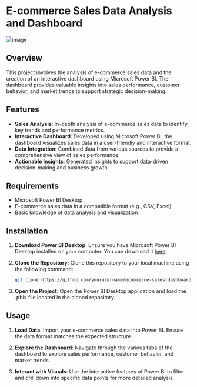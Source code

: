 # E-commerce Sales Data Analysis and Dashboard
![image](https://github.com/user-attachments/assets/04f197ec-c655-48d4-923c-1de82bba931c)


## Overview

This project involves the analysis of e-commerce sales data and the creation of an interactive dashboard using Microsoft Power BI. The dashboard provides valuable insights into sales performance, customer behavior, and market trends to support strategic decision-making.

## Features

- **Sales Analysis**: In-depth analysis of e-commerce sales data to identify key trends and performance metrics.
- **Interactive Dashboard**: Developed using Microsoft Power BI, the dashboard visualizes sales data in a user-friendly and interactive format.
- **Data Integration**: Combined data from various sources to provide a comprehensive view of sales performance.
- **Actionable Insights**: Generated insights to support data-driven decision-making and business growth.

## Requirements

- Microsoft Power BI Desktop
- E-commerce sales data in a compatible format (e.g., CSV, Excel)
- Basic knowledge of data analysis and visualization

## Installation

1. **Download Power BI Desktop**: Ensure you have Microsoft Power BI Desktop installed on your computer. You can download it [here](https://powerbi.microsoft.com/desktop/).

2. **Clone the Repository**: Clone this repository to your local machine using the following command:
   ```bash
   git clone https://github.com/yourusername/ecommerce-sales-dashboard.git
3. **Open the Project**: Open the Power BI Desktop application and load the .pbix file located in the cloned repository.

## Usage
1. **Load Data**: Import your e-commerce sales data into Power BI. Ensure the data format matches the expected structure.

2. **Explore the Dashboard**: Navigate through the various tabs of the dashboard to explore sales performance, customer behavior, and market trends.

3. **Interact with Visuals**: Use the interactive features of Power BI to filter and drill down into specific data points for more detailed analysis.


